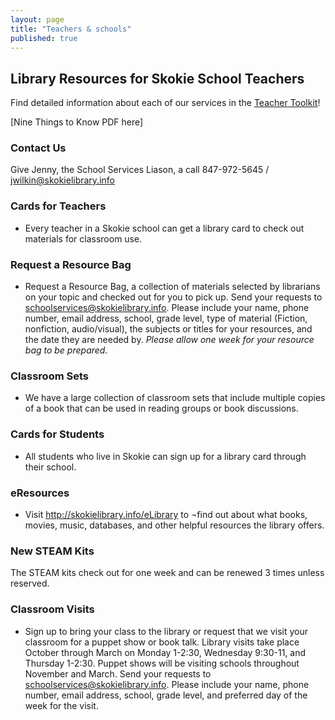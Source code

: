 ```yaml
---
layout: page
title: "Teachers & schools"
published: true
---
```


## Library Resources for Skokie School Teachers
Find detailed information about each of our services in the [Teacher Toolkit](http://www.skokielibrary.info/s_kids/kd_homework/teachers/Teacher-Toolkit-2014.pdf "Teacher Toolkit")!

[Nine Things to Know PDF here]

### Contact Us
Give Jenny, the School Services Liason, a call 847-972-5645 / jwilkin@skokielibrary.info

### Cards for Teachers
- Every teacher in a Skokie school can get a library card to check out materials for classroom use. 

### Request a Resource Bag
- Request a Resource Bag, a collection of materials selected by librarians on your topic and checked out for you to pick up. Send your requests to schoolservices@skokielibrary.info. Please include your name, phone number, email address, school, grade level, type of material (Fiction, nonfiction, audio/visual), the subjects or titles for your resources, and the date they are needed by. 
*Please allow one week for your resource bag to be prepared.*

### Classroom Sets
- We have a large collection of classroom sets that include multiple copies of a book that can be used in reading groups or book discussions.

### Cards for Students
- All students who live in Skokie can sign up for a library card through their school.

### eResources
- Visit http://skokielibrary.info/eLibrary to ¬find out about what books, movies, music, databases, and other helpful resources the library offers.

### New STEAM Kits
The STEAM kits check out for one week and can be renewed 3 times unless reserved.

### Classroom Visits
- Sign up to bring your class to the library or request that we visit your classroom for a puppet show or book talk. Library visits take place October through March on Monday 1-2:30, Wednesday 9:30-11, and Thursday 1-2:30. Puppet shows will be visiting schools throughout November and March. Send your requests to schoolservices@skokielibrary.info. Please include your name, phone number, email address, school, grade level, and preferred day of the week for the visit.